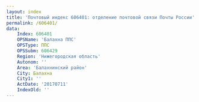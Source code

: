 ```yaml
---
layout: index
title: 'Почтовый индекс 606401: отделение почтовой связи Почты России'
permalink: /606401/
data:
    Index: 606401
    OPSName: 'Балахна ППС'
    OPSType: ППС
    OPSSubm: 606429
    Region: 'Нижегородская область'
    Autonom: ''
    Area: 'Балахнинский район'
    City: Балахна
    City1: ''
    ActDate: '20170711'
    IndexOld: ''
---
```

